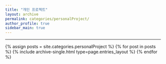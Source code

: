 ```yaml
---
title: "개인 프로젝트"
layout: archive
permalink: categories/personalProject/
author_profile: true
sidebar_main: true
---
```


***

{% assign posts = site.categories.personalProject %}
{% for post in posts %} {% include archive-single.html type=page.entries_layout %} {% endfor %}